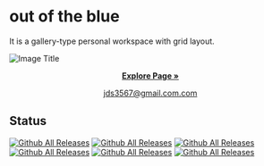 # out of the blue

It is a gallery-type personal workspace with grid layout.

![Image Title](https://tympanus.net/codrops/wp-content/uploads/2021/12/GridZoom_feat.jpg)

<p align="center">
  <a href="https://dongseob.github.io/seob/"><strong>Explore Page »</strong></a>
</p>

<p align="center">
    <a href="mailto:jds3567@gmail.com">
        jds3567@gmail.com.com
    </a>
</p>


## Status

[![Github All Releases](https://img.shields.io/github/languages/count/dongseob/seob )]()<!-- 사용언어 수 -->
[![Github All Releases](https://img.shields.io/github/languages/top/dongseob/seob )]()<!-- 최다사용언어 -->
[![Github All Releases](https://img.shields.io/github/downloads/dongseob/seob/total.svg)]()<!-- 레포 다운로드 수 -->
[![Github All Releases](https://img.shields.io/github/repo-size/dongseob/seob)]()<!-- 레포 사이즈 -->
[![Github All Releases](https://img.shields.io/github/commit-activity/m/dongseob/seob)]()<!-- 달에 몇번 커밋했는지 -->
[![Github All Releases](https://img.shields.io/github/last-commit/dongseob/seob)]()<!-- 마지막커밋 날짜 -->
